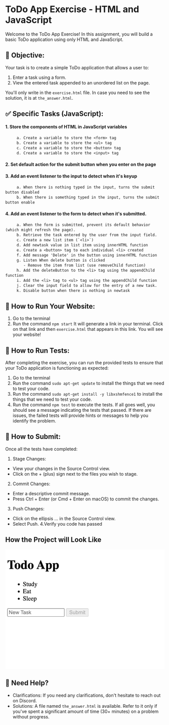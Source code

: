 # ToDo App Exercise - HTML and JavaScript

Welcome to the ToDo App Exercise! In this assignment, you will build a basic ToDo application using only HTML and JavaScript.

## 🎯 Objective:
Your task is to create a simple ToDo application that allows a user to:

1. Enter a task using a form.
2. View the entered task appended to an unordered list on the page.

You'll only write in the `exercise.html` file. 
In case you need to see the solution, it is at `the_answer.html`.

## ✅ Specific Tasks (JavaScript):
#### 1. Store the components of HTML in JavaScript variables
         a. Create a variable to store the <form> tag
         b. Create a variable to store the <ul> tag
         c. Create a variable to store the <button> tag
         d. Create a variable to store the <input> tag

#### 2. Set default action for the submit button when you enter on the page

#### 3. Add an event listener to the input to detect when it's keyup
         a. When there is nothing typed in the input, turns the submit button disabled
         b. When there is something typed in the input, turns the submit button enable
         
#### 4. Add an event listener to the form to detect when it's submitted.
         a. When the form is submitted, prevent its default behavior (which might refresh the page).
         b. Retrieve the task entered by the user from the input field.
         c. Create a new list item (`<li>`) 
         d. Add newtask value in list item using innerHTML function
         e. Create a <button> tag to each individual <li> created
         f. Add message 'Delete' in the button using innerHTML function
         g. Listen When delete button is clicked
            - Remove the item from list (use removeChild function)
         h. Add the deleteButton to the <li> tag using the appendChild function
         i. Add the <li> tag to <ul> tag using the appendChild function
         j. Clear the input field to allow for the entry of a new task.
         k. Disable button when there is nothing in newtask

## 📘 How to Run Your Website:
1. Go to the terminal
2. Run the command `npm start`
   It will generate a link in your terminal. Click on that link and then `exercise.html` that appears in this link.
   You will see your website!

## 🚀 How to Run Tests:
After completing the exercise, you can run the provided tests to ensure that your ToDo application is functioning as expected:
1. Go to the terminal
2. Run the command `sudo apt-get update` to install the things that we need to test your code.
3. Run the command `sudo apt-get install -y libxshmfence1` to install the things that we need to test your code.
4. Run the command `npm test` to execute the tests.
  If all goes well, you should see a message indicating the tests that passed. If there are issues, the failed tests will provide hints or messages to help you identify the problem.

## 🤔 How to Submit:
Once all the tests have completed:
1. Stage Changes:
  - View your changes in the Source Control view.
  - Click on the + (plus) sign next to the files you wish to stage.
2. Commit Changes:
  - Enter a descriptive commit message.
  - Press Ctrl + Enter (or Cmd + Enter on macOS) to commit the changes.
3. Push Changes:
  - Click on the ellipsis ... in the Source Control view.
  - Select Push.
4.Verify you code has passed

## How the Project will Look Like
![Local Image](project.png)

## 🤔 Need Help?
- Clarifications: If you need any clarifications, don't hesitate to reach out on Discord.
- Solutions: A file named `the_answer.html` is available. Refer to it only if you've spent a significant amount of time (30+ minutes) on a problem without progress.
